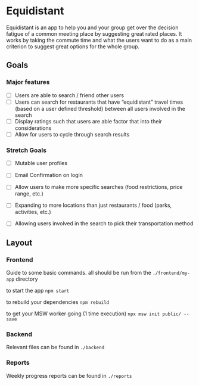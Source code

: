 # Equidistant
Equidistant is an app to help you and your group get over the decision fatigue of a common meeting place by suggesting great rated places. It works by taking the commute time and what the users want to do as a main criterion to suggest great options for the whole group.

## Goals
### Major features
- [ ] Users are able to search / friend other users
- [ ] Users can search for restaurants that have “equidistant” travel times (based on a user defined threshold) between all users involved in the search
- [ ] Display ratings such that users are able factor that into their considerations
- [ ] Allow for users to cycle through search results

### Stretch Goals
- [ ] Mutable user profiles
- [ ] Email Confirmation on login
- [ ] Allow users to make more specific searches (food restrictions, price range, etc.)
- [ ] Expanding to more locations than just restaurants / food (parks, activities, etc.)
- [ ] Allowing users involved in the search to pick their transportation method


## Layout
### Frontend

Guide to some basic commands. all should be run from the `./frontend/my-app` directory

to start the app
`npm start`

to rebuild your dependencies 
`npm rebuild`

to get your MSW worker going (1 time execution)
`npx msw init public/ --save`

### Backend
Relevant files can be found in `./backend`

### Reports
Weekly progress reports can be found in `./reports`
